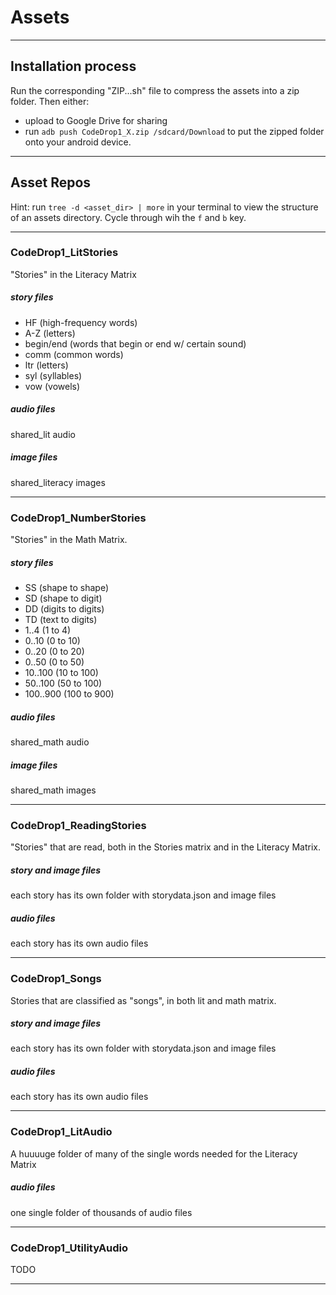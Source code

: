 # Assets
---

## Installation process
Run the corresponding "ZIP...sh" file to compress the assets into a zip folder. Then either:

- upload to Google Drive for sharing
- run `adb push CodeDrop1_X.zip /sdcard/Download` to put the zipped folder onto your android device.

---

## Asset Repos

Hint: run `tree -d <asset_dir> | more` in your terminal to view the structure of an assets directory. Cycle through wih the `f` and `b` key.

---

### CodeDrop1_LitStories
"Stories" in the Literacy Matrix

##### story files

- HF (high-frequency words)
- A-Z (letters)
- begin/end (words that begin or end w/ certain sound)
- comm (common words)
- ltr (letters)
- syl (syllables)
- vow (vowels)



##### audio files
shared_lit audio


##### image files
shared_literacy images


---
### CodeDrop1_NumberStories
"Stories" in the Math Matrix.

##### story files

- SS (shape to shape)
- SD (shape to digit)
- DD (digits to digits)
- TD (text to digits)
- 1..4 (1 to 4)
- 0..10 (0 to 10)
- 0..20 (0 to 20)
- 0..50 (0 to 50)
- 10..100 (10 to 100)
- 50..100 (50 to 100)
- 100..900 (100 to 900)



##### audio files
shared_math audio


##### image files
shared_math images
 

---
### CodeDrop1_ReadingStories
"Stories" that are read, both in the Stories matrix and in the Literacy Matrix.

##### story and image files
each story has its own folder with storydata.json and image files

##### audio files
each story has its own audio files


---


### CodeDrop1_Songs
Stories that are classified as "songs", in both lit and math matrix.

##### story and image files
each story has its own folder with storydata.json and image files


##### audio files
each story has its own audio files


---

### CodeDrop1_LitAudio
A huuuuge folder of many of the single words needed for the Literacy Matrix

##### audio files
one single folder of thousands of audio files

---

### CodeDrop1_UtilityAudio
TODO

---